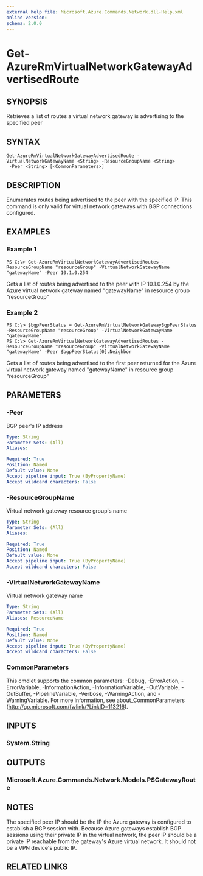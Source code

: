```yaml
---
external help file: Microsoft.Azure.Commands.Network.dll-Help.xml
online version: 
schema: 2.0.0
---
```


# Get-AzureRmVirtualNetworkGatewayAdvertisedRoute

## SYNOPSIS
Retrieves a list of routes a virtual network gateway is advertising to the specified peer

## SYNTAX

```
Get-AzureRmVirtualNetworkGatewayAdvertisedRoute -VirtualNetworkGatewayName <String> -ResourceGroupName <String>
 -Peer <String> [<CommonParameters>]
```

## DESCRIPTION
Enumerates routes being advertised to the peer with the specified IP. This command is only valid for virtual network gateways with BGP connections configured.

## EXAMPLES

### Example 1
```
PS C:\> Get-AzureRmVirtualNetworkGatewayAdvertisedRoutes -ResourceGroupName "resourceGroup" -VirtualNetworkGatewayName "gatewayName" -Peer 10.1.0.254
```

Gets a list of routes being advertised to the peer with IP 10.1.0.254 by the Azure virtual network gateway named "gatewayName" in resource group "resourceGroup"

### Example 2
```
PS C:\> $bgpPeerStatus = Get-AzureRmVirtualNetworkGatewayBgpPeerStatus -ResourceGroupName "resourceGroup" -VirtualNetworkGatewayName "gatewayName"
PS C:\> Get-AzureRmVirtualNetworkGatewayAdvertisedRoutes -ResourceGroupName "resourceGroup" -VirtualNetworkGatewayName "gatewayName" -Peer $bgpPeerStatus[0].Neighbor
```

Gets a list of routes being advertised to the first peer returned for the Azure virtual network gateway named "gatewayName" in resource group "resourceGroup"

## PARAMETERS

### -Peer
BGP peer's IP address

```yaml
Type: String
Parameter Sets: (All)
Aliases: 

Required: True
Position: Named
Default value: None
Accept pipeline input: True (ByPropertyName)
Accept wildcard characters: False
```

### -ResourceGroupName
Virtual network gateway resource group's name

```yaml
Type: String
Parameter Sets: (All)
Aliases: 

Required: True
Position: Named
Default value: None
Accept pipeline input: True (ByPropertyName)
Accept wildcard characters: False
```

### -VirtualNetworkGatewayName
Virtual network gateway name

```yaml
Type: String
Parameter Sets: (All)
Aliases: ResourceName

Required: True
Position: Named
Default value: None
Accept pipeline input: True (ByPropertyName)
Accept wildcard characters: False
```

### CommonParameters
This cmdlet supports the common parameters: -Debug, -ErrorAction, -ErrorVariable, -InformationAction, -InformationVariable, -OutVariable, -OutBuffer, -PipelineVariable, -Verbose, -WarningAction, and -WarningVariable. For more information, see about_CommonParameters (http://go.microsoft.com/fwlink/?LinkID=113216).

## INPUTS

### System.String

## OUTPUTS

### Microsoft.Azure.Commands.Network.Models.PSGatewayRoute

## NOTES
The specified peer IP should be the IP the Azure gateway is configured to establish a BGP session with. Because Azure gateways establish BGP sessions using their private IP in the virtual network, the peer IP should be a private IP reachable from the gateway's Azure virtual network. It should not be a VPN device's public IP. 

## RELATED LINKS

